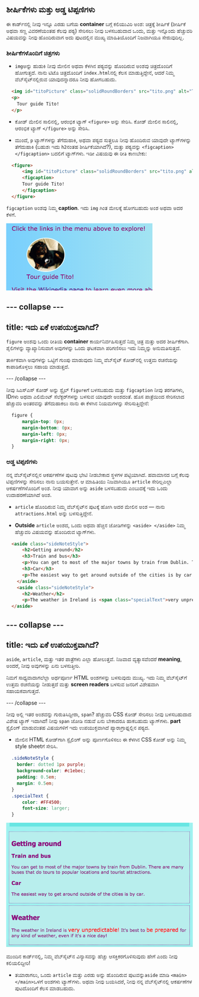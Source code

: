 ## ಶೀರ್ಷಿಕೆಗಳು ಮತ್ತು ಅಡ್ಡ ಟಿಪ್ಪಣಿಗಳು

ಈ ಕಾರ್ಡ್‌ನಲ್ಲಿ ನೀವು ಇನ್ನೂ ಎರಡು ಬಗೆಯ **container** ಬಗ್ಗೆ ಕಲಿಯುವಿರಿ ಅಂಶ: ಚಿತ್ರಕ್ಕೆ ಶೀರ್ಷಿಕೆ (ಶೀರ್ಷಿಕೆ ಅಥವಾ ಸಣ್ಣ ವಿವರಣೆಯಂತಹ ಕೆಲವು ಪಠ್ಯ) ಸೇರಿಸಲು ನೀವು ಬಳಸಬಹುದಾದ ಒಂದು, ಮತ್ತು ಇನ್ನೊಂದು ಹೆಚ್ಚುವರಿ ವಿಷಯವನ್ನು ನೀವು ಹೊಂದಿರುವಾಗ ಅದು ಪುಟದಲ್ಲಿನ ಮುಖ್ಯ ಮಾಹಿತಿಯೊಂದಿಗೆ ನಿಜವಾಗಿಯೂ ಸೇರುವುದಿಲ್ಲ.

### ಶೀರ್ಷಿಕೆಗಳೊಂದಿಗೆ ಚಿತ್ರಗಳು

+ `img`ಅನ್ನು ಹುಡುಕಿ ನೀವು ಮೇಲಿನ ಅಥವಾ ಕೆಳಗಿನ ಪಠ್ಯವನ್ನು ಹೊಂದಿರುವ ಅಂಶವು ಚಿತ್ರದೊಂದಿಗೆ ಹೋಗುತ್ತದೆ. ನಾನು ಟಿಟೊ ಚಿತ್ರದೊಂದಿಗೆ `index.html`ನಲ್ಲಿ ಕೆಲಸ ಮಾಡುತ್ತಿದ್ದೇನೆ, ಆದರೆ ನಿಮ್ಮ ವೆಬ್‌ಸೈಟ್‌ನಲ್ಲಿರುವ ಯಾವುದನ್ನಾದರೂ ನೀವು ಹೋಗಬಹುದು. 

```html
  <img id="titoPicture" class="solidRoundBorders" src="tito.png" alt="Tito the dog" />          
  <p>
    Tour guide Tito!
  </p>
```

+ ಕೋಡ್ ಮೇಲಿನ ಸಾಲಿನಲ್ಲಿ, ಆರಂಭಿಕ ಟ್ಯಾಗ್ `<figure>` ಅನ್ನು ಸೇರಿಸಿ. ಕೋಡ್ ಮೇಲಿನ ಸಾಲಿನಲ್ಲಿ, ಆರಂಭಿಕ ಟ್ಯಾಗ್ `</figure>` ಅನ್ನು ಸೇರಿಸಿ.

+ ಮುಂದೆ, `p` ಟ್ಯಾಗ್‌ಗಳನ್ನು ತೆಗೆದುಹಾಕಿ, ಅಥವಾ ಪಠ್ಯದ ಸುತ್ತಲೂ ನೀವು ಹೊಂದಿರುವ ಯಾವುದೇ ಟ್ಯಾಗ್‌ಗಳನ್ನು ತೆಗೆದುಹಾಕಿ (ಬಹುಶಃ ಇದು `h2`ನಂತಹ ಶೀರ್ಷಿಕೆಯಾಗಿದೆ?), ಮತ್ತು ಪಠ್ಯವನ್ನು `<figcaption> </figcaption>` ಬದಲಿಗೆ ಟ್ಯಾಗ್‌ಗಳು. ಇಡೀ ವಿಷಯವು ಈ ರೀತಿ ಕಾಣಬೇಕು:

```html
  <figure>
      <img id="titoPicture" class="solidRoundBorders" src="tito.png" alt="Tito the dog" />          
      <figcaption>
      Tour guide Tito!
      </figcaption>
  </figure>
```

`figcaption` ಅಂಶವು ನಿಮ್ಮ **caption**. ಇದು `img` ಗಿಂತ ಮೇಲಕ್ಕೆ ಹೋಗಬಹುದು ಅಂಶ ಅಥವಾ ಅದರ ಕೆಳಗೆ.

![Picture of Tito with a caption](images/figureAndCaption.png)

## \--- collapse \---

## title: ಇದು ಏಕೆ ಉಪಯುಕ್ತವಾಗಿದೆ?

`figure` ಅಂಶವು ಒಂದು ರೀತಿಯ **container** ಕಾರ್ಯನಿರ್ವಹಿಸುತ್ತದೆ ನಿಮ್ಮ ಚಿತ್ರ ಮತ್ತು ಅದರ ಶೀರ್ಷಿಕೆಗಾಗಿ. ಶೈಲಿಗಳನ್ನು ವ್ಯಾಖ್ಯಾನಿಸುವಾಗ ಅವುಗಳನ್ನು ಒಂದು ಘಟಕವಾಗಿ ಪರಿಗಣಿಸಲು ಇದು ನಿಮ್ಮನ್ನು ಅನುಮತಿಸುತ್ತದೆ.

ತಾರ್ಕಿಕವಾಗಿ ಅವುಗಳನ್ನು ಒಟ್ಟಿಗೆ ಗುಂಪು ಮಾಡುವುದು ನಿಮ್ಮ ವೆಬ್‌ಸೈಟ್ ಕೋಡ್‌ನಲ್ಲಿ ಉತ್ತಮ ರಚನೆಯನ್ನು ಕಾಪಾಡಿಕೊಳ್ಳಲು ಸಹಾಯ ಮಾಡುತ್ತದೆ.

\--- /collapse \---

ನೀವು ಸಿಎಸ್ಎಸ್ ಕೋಡ್ ಅನ್ನು ಸ್ಟೈಲ್ `figure`ಗೆ ಬಳಸಬಹುದು ಮತ್ತು `figcaption` ನೀವು ತರಗತಿಗಳು, IDಗಳು ಅಥವಾ ಎಲಿಮೆಂಟ್ ಸೆಲೆಕ್ಟರ್‌ಗಳನ್ನು ಬಳಸುವ ಯಾವುದೇ ಅಂಶದಂತೆ. ಹೊಸ ಪಾತ್ರೆಯಿಂದ ಸೇರಿಸಲಾದ ಹೆಚ್ಚುವರಿ ಅಂತರವನ್ನು ತೆಗೆದುಹಾಕಲು ನಾನು ಈ ಕೆಳಗಿನ ನಿಯಮಗಳನ್ನು ಸೇರಿಸುತ್ತಿದ್ದೇನೆ:

```css
  figure { 
      margin-top: 0px;
      margin-bottom: 0px;
      margin-left: 0px;
      margin-right: 0px;
  }
```

### ಅಡ್ಡ ಟಿಪ್ಪಣಿಗಳು

ನನ್ನ ವೆಬ್‌ಸೈಟ್‌ನಲ್ಲಿನ ಆಕರ್ಷಣೆಗಳ ಪುಟವು ಭೇಟಿ ನೀಡಬೇಕಾದ ಸ್ಥಳಗಳ ಪಟ್ಟಿಯಾಗಿದೆ. ಹವಾಮಾನದ ಬಗ್ಗೆ ಕೆಲವು ಟಿಪ್ಪಣಿಗಳನ್ನು ಸೇರಿಸಲು ನಾನು ಬಯಸುತ್ತೇನೆ. ಆ ಮಾಹಿತಿಯು ನಿಜವಾಗಿಯೂ `article` ಸೇರಿಲ್ಲಎಲ್ಲಾ ಆಕರ್ಷಣೆಗಳೊಂದಿಗೆ ಅಂಶ. ನೀವು ಯಾವಾಗ ಅನ್ನು `aside` ಬಳಸಬಹುದು ಎಂಬುದಕ್ಕೆ ಇದು ಒಂದು ಉದಾಹರಣೆಯಾಗಿದೆ ಅಂಶ.

+ `article` ಹೊಂದಿರುವ ನಿಮ್ಮ ವೆಬ್‌ಸೈಟ್‌ನ ಪುಟಕ್ಕೆ ಹೋಗಿ ಅದರ ಮೇಲಿನ ಅಂಶ — ನಾನು `attractions.html` ಅನ್ನು ಬಳಸುತ್ತಿದ್ದೇನೆ.

+ **Outside** `article` ಅಂಶದ, ಒಂದು ಅಥವಾ ಹೆಚ್ಚಿನ ಜೋಡಿಗಳನ್ನು `<aside> </aside>` ನಿಮ್ಮ ಹೆಚ್ಚುವರಿ ವಿಷಯವನ್ನು ಹೊಂದಿರುವ ಟ್ಯಾಗ್‌ಗಳು.

```html
  <aside class="sideNoteStyle">
      <h2>Getting around</h2>
      <h3>Train and bus</h3>
      <p>You can get to most of the major towns by train from Dublin. There are many buses that do tours to popular locations and tourist attractions.</p>
      <h3>Car</h3>
      <p>The easiest way to get around outside of the cities is by car.</p>
    </aside>
    <aside class="sideNoteStyle">
      <h2>Weather</h2>
      <p>The weather in Ireland is <span class="specialText">very unpredictable!</span> It's best to <span class="specialText">be prepared</span> for any kind of weather, even if it's a nice day!</p>
  </aside>
```

## \--- collapse \---

## title: ಇದು ಏಕೆ ಉಪಯುಕ್ತವಾಗಿದೆ?

`aside`, `article`, ಮತ್ತು ಇತರ ಪಾತ್ರೆಗಳು ಎಲ್ಲಾ ಹೋಲುತ್ತವೆ. ನಿಜವಾದ ವ್ಯತ್ಯಾಸವೆಂದರೆ **meaning**, ಅಂದರೆ, ನೀವು ಅವುಗಳನ್ನು ಏನು ಬಳಸುತ್ತೀರಿ.

ನಿಮಗೆ ಸಾಧ್ಯವಾದಾಗಲೆಲ್ಲಾ ಅರ್ಥಪೂರ್ಣ HTML ಅಂಶಗಳನ್ನು ಬಳಸುವುದು ಮುಖ್ಯ. ಇದು ನಿಮ್ಮ ವೆಬ್‌ಸೈಟ್‌ಗೆ ಉತ್ತಮ ರಚನೆಯನ್ನು ನೀಡುತ್ತದೆ ಮತ್ತು **screen readers** ಬಳಸುವ ಜನರಿಗೆ ವಿಶೇಷವಾಗಿ ಸಹಾಯಕವಾಗುತ್ತದೆ.

\--- /collapse \---

ನೀವು ಅಲ್ಲಿ ಇತರ ಅಂಶವನ್ನು ಗುರುತಿಸಿದ್ದೀರಾ, `span`? ಹೆಚ್ಚುವರಿ CSS ಕೋಡ್ ಸೇರಿಸಲು ನೀವು ಬಳಸಬಹುದಾದ ವಿಶೇಷ ಟ್ಯಾಗ್ ಇದಾಗಿದೆ! ನೀವು `span` ಜೋಡಿ ನಡುವೆ ಏನು ಬೇಕಾದರೂ ಹಾಕಬಹುದು ಟ್ಯಾಗ್‌ಗಳು. **part** ಸ್ಟೈಲಿಂಗ್ ಮಾಡುವಂತಹ ವಿಷಯಗಳಿಗೆ ಇದು ಉಪಯುಕ್ತವಾಗಿದೆ ಪ್ಯಾರಾಗ್ರಾಫ್ನಲ್ಲಿನ ಪಠ್ಯದ.

+ ಮೇಲಿನ HTML ಕೋಡ್‌ಗಾಗಿ ಸ್ಟೈಲಿಂಗ್ ಅನ್ನು ಪೂರ್ಣಗೊಳಿಸಲು ಈ ಕೆಳಗಿನ CSS ಕೋಡ್ ಅನ್ನು ನಿಮ್ಮ style sheet‌ಗೆ ಸೇರಿಸಿ.

```css
  .sideNoteStyle {
    border: dotted 1px purple;
    background-color: #c1ebec;
    padding: 0.5em;
    margin: 0.5em;
  }
  .specialText {
      color: #FF4500;
      font-size: larger;
  }
```

![ತಮ್ಮದೇ ಆದ ಸ್ಟೈಲಿಂಗ್‌ನೊಂದಿಗೆ ಹೆಚ್ಚುವರಿ ಟಿಪ್ಪಣಿಗಳು](images/asidesStyled.png)

ಮುಂದಿನ ಕಾರ್ಡ್‌ನಲ್ಲಿ, ನಿಮ್ಮ ವೆಬ್‌ಸೈಟ್‌ನ ವಿನ್ಯಾಸವನ್ನು ಹೆಚ್ಚು ಆಸಕ್ತಿಕರಗೊಳಿಸುವುದು ಹೇಗೆ ಎಂದು ನೀವು ಕಲಿಯಲಿದ್ದೀರಿ!

+ ತಯಾರಾಗಲು, ಒಂದು `article` ಮತ್ತು ಎರಡು ಅನ್ನು ಹೊಂದಿರುವ ಪುಟವನ್ನು`aside` ಮಾಡಿ `<main> </main>`ಒಳಗೆ ಅಂಶಗಳು ಟ್ಯಾಗ್‌ಗಳು. ಅಥವಾ ನೀವು ಬಯಸಿದರೆ, ನೀವು ನನ್ನ ವೆಬ್‌ಸೈಟ್‌ನಲ್ಲಿ ಆಕರ್ಷಣೆಗಳ ಪುಟದೊಂದಿಗೆ ಕೆಲಸ ಮಾಡಬಹುದು.